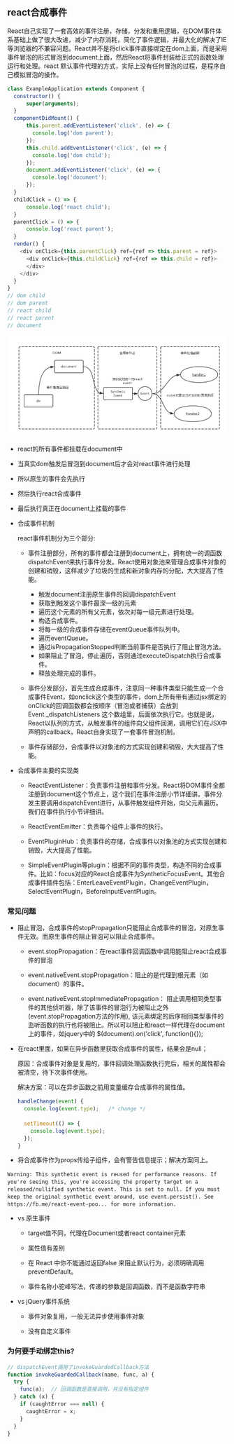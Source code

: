 ## react合成事件

React自己实现了一套高效的事件注册，存储，分发和重用逻辑，在DOM事件体系基础上做了很大改进，减少了内存消耗，简化了事件逻辑，并最大化的解决了IE等浏览器的不兼容问题。React并不是将click事件直接绑定在dom上面，而是采用事件冒泡的形式冒泡到document上面，然后React将事件封装给正式的函数处理运行和处理。react 默认事件代理的方式，实际上没有任何冒泡的过程，是程序自己模拟冒泡的操作。

  ```js
  class ExampleApplication extends Component {
    constructor() {
        super(arguments);
    }
    componentDidMount() {
        this.parent.addEventListener('click', (e) => {
          console.log('dom parent');
        });
        this.child.addEventListener('click', (e) => {
          console.log('dom child');
        });
        document.addEventListener('click', (e) => {
          console.log('document');
        });
    }
    childClick = () => {  
        console.log('react child');
    }
    parentClick = () => {  
        console.log('react parent');
    }
    render() {
      <div onClick={this.parentClick} ref={ref => this.parent = ref}>
        <div onClick={this.childClick} ref={ref => this.child = ref}>
        </div>
      </div>
    }
  }
  // dom child
  // dom parent
  // react child
  // react parent
  // document
  ```

  ![合成事件示意图](../images/syntheticEvent.png)

  - react的所有事件都挂载在document中

  - 当真实dom触发后冒泡到document后才会对react事件进行处理

  - 所以原生的事件会先执行

  - 然后执行react合成事件

  - 最后执行真正在document上挂载的事件

* 合成事件机制

  react事件机制分为三个部分:

  - 事件注册部分，所有的事件都会注册到document上，拥有统一的调函数dispatchEvent来执行事件分发。React使用对象池来管理合成事件对象的创建和销毁，这样减少了垃圾的生成和新对象内存的分配，大大提高了性能。

    + 触发document注册原生事件的回调dispatchEvent
    + 获取到触发这个事件最深一级的元素
    + 遍历这个元素的所有父元素，依次对每一级元素进行处理。
    + 构造合成事件。
    + 将每一级的合成事件存储在eventQueue事件队列中。
    + 遍历eventQueue。
    + 通过isPropagationStopped判断当前事件是否执行了阻止冒泡方法。
    + 如果阻止了冒泡，停止遍历，否则通过executeDispatch执行合成事件。
    + 释放处理完成的事件。

  - 事件分发部分，首先生成合成事件，注意同一种事件类型只能生成一个合成事件Event，如onclick这个类型的事件，dom上所有带有通过jsx绑定的onClick的回调函数都会按顺序（冒泡或者捕获）会放到Event._dispatchListeners 这个数组里，后面依次执行它。也就是说，React以队列的方式，从触发事件的组件向父组件回溯，调用它们在JSX中声明的callback，React自身实现了一套事件冒泡机制。

  - 事件存储部分，合成事件以对象池的方式实现创建和销毁，大大提高了性能。

* 合成事件主要的实现类

  - ReactEventListener：负责事件注册和事件分发。React将DOM事件全都注册到document这个节点上，这个我们在事件注册小节详细讲。事件分发主要调用dispatchEvent进行，从事件触发组件开始，向父元素遍历。我们在事件执行小节详细讲。

  - ReactEventEmitter：负责每个组件上事件的执行。

  - EventPluginHub：负责事件的存储，合成事件以对象池的方式实现创建和销毁，大大提高了性能。

  - SimpleEventPlugin等plugin：根据不同的事件类型，构造不同的合成事件。比如：focus对应的React合成事件为SyntheticFocusEvent。其他合成事件插件包括：EnterLeaveEventPlugin，ChangeEventPlugin，SelectEventPlugin，BeforeInputEventPlugin。

### 常见问题

  - 阻止冒泡，合成事件的stopPropagation只能阻止合成事件的冒泡，对原生事件无效。而原生事件的阻止冒泡可以阻止合成事件。

    + event.stopPropagation：在react事件回调函数中调用能阻止react合成事件的冒泡

    + event.nativeEvent.stopPropagation：阻止的是代理到根元素（如document）的事件。

    + event.nativeEvent.stopImmediatePropagation： 阻止调用相同类型事件的其他侦听器，除了该事件的冒泡行为被阻止之外(event.stopPropagation方法的作用), 该元素绑定的后序相同类型事件的监听函数的执行也将被阻止。所以可以阻止和react一样代理在document上的事件，如jquery中的 $(document).on('click', function(){});

  - 在react里面，如果在异步函数里获取合成事件的属性，结果会是null；

    原因：合成事件对象是复用的，事件回调处理函数执行完后，相关的属性都会被清空，待下次事件使用。

    解决方案：可以在异步函数之前用变量缓存合成事件的属性值。

    ```js
    handleChange(event) {
      console.log(event.type);   /* change */

      setTimeout(() => {
        console.log(event.type);
      });
    }
    ```

  - 将合成事件作为props传给子组件，会有警告信息提示；解决方案同上。

  `Warning: This synthetic event is reused for performance reasons. If you're seeing this, you're accessing the property target on a released/nullified synthetic event. This is set to null. If you must keep the original synthetic event around, use event.persist(). See https://fb.me/react-event-poo... for more information.`

* vs 原生事件

  - target值不同，代理在Document或者react container元素

  - 属性值有差别

  - 在 React 中你不能通过返回false 来阻止默认行为，必须明确调用 preventDefault。

  - 事件名称小驼峰写法，传递的参数是回调函数，而不是函数字符串

* vs jQuery事件系统

  - 事件对象复用，一般无法异步使用事件对象

  - 没有自定义事件

### 为何要手动绑定this?

```js
// dispatchEvent调用了invokeGuardedCallback方法
function invokeGuardedCallback(name, func, a) {
  try {
    func(a);  // 回调函数是直接调用，并没有指定组件
  } catch (x) {
    if (caughtError === null) {
      caughtError = x;
    }
  }
}
```
